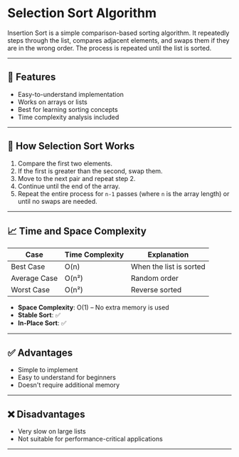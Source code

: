 # Selection Sort Algorithm

Insertion Sort is a simple comparison-based sorting algorithm. It repeatedly steps through the list, compares adjacent elements, and swaps them if they are in the wrong order. The process is repeated until the list is sorted.

---

## 📌 Features

- Easy-to-understand implementation
- Works on arrays or lists
- Best for learning sorting concepts
- Time complexity analysis included

---

## 🧠 How Selection Sort Works

1. Compare the first two elements.
2. If the first is greater than the second, swap them.
3. Move to the next pair and repeat step 2.
4. Continue until the end of the array.
5. Repeat the entire process for `n-1` passes (where `n` is the array length) or until no swaps are needed.

---

## 📈 Time and Space Complexity

| Case        | Time Complexity | Explanation             |
|-------------|-----------------|-------------------------|
| Best Case   | O(n)            | When the list is sorted |
| Average Case| O(n²)           | Random order            |
| Worst Case  | O(n²)           | Reverse sorted          |

- **Space Complexity**: O(1) – No extra memory is used
- **Stable Sort**: ✅
- **In-Place Sort**: ✅

---

## ✅ Advantages

- Simple to implement
- Easy to understand for beginners
- Doesn't require additional memory

---

## ❌ Disadvantages

- Very slow on large lists
- Not suitable for performance-critical applications

---
